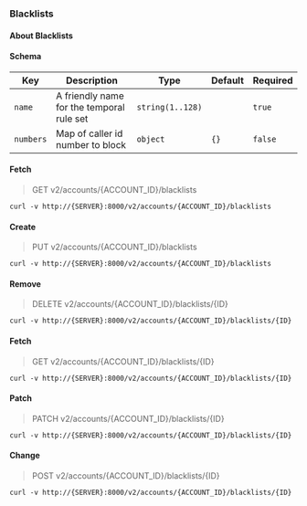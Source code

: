 ### Blacklists

#### About Blacklists

#### Schema

Key | Description | Type | Default | Required
--- | ----------- | ---- | ------- | --------
`name` | A friendly name for the temporal rule set | `string(1..128)` |   | `true`
`numbers` | Map of caller id number to block | `object` | `{}` | `false`


#### Fetch

> GET v2/accounts/{ACCOUNT_ID}/blacklists

```curl
curl -v http://{SERVER}:8000/v2/accounts/{ACCOUNT_ID}/blacklists
```

#### Create

> PUT v2/accounts/{ACCOUNT_ID}/blacklists

```curl
curl -v http://{SERVER}:8000/v2/accounts/{ACCOUNT_ID}/blacklists
```

#### Remove

> DELETE v2/accounts/{ACCOUNT_ID}/blacklists/{ID}

```curl
curl -v http://{SERVER}:8000/v2/accounts/{ACCOUNT_ID}/blacklists/{ID}
```

#### Fetch

> GET v2/accounts/{ACCOUNT_ID}/blacklists/{ID}

```curl
curl -v http://{SERVER}:8000/v2/accounts/{ACCOUNT_ID}/blacklists/{ID}
```

#### Patch

> PATCH v2/accounts/{ACCOUNT_ID}/blacklists/{ID}

```curl
curl -v http://{SERVER}:8000/v2/accounts/{ACCOUNT_ID}/blacklists/{ID}
```

#### Change

> POST v2/accounts/{ACCOUNT_ID}/blacklists/{ID}

```curl
curl -v http://{SERVER}:8000/v2/accounts/{ACCOUNT_ID}/blacklists/{ID}
```

